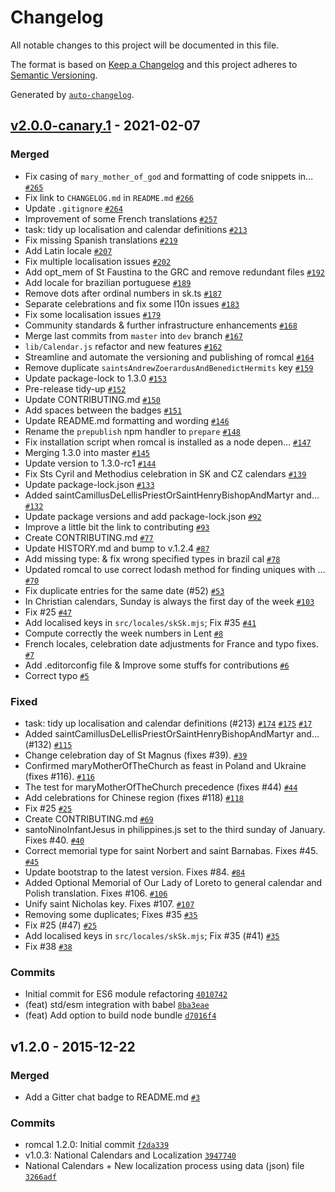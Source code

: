 # Changelog

All notable changes to this project will be documented in this file.

The format is based on [Keep a Changelog](https://keepachangelog.com/en/1.0.0/)
and this project adheres to [Semantic Versioning](https://semver.org/spec/v2.0.0.html).

Generated by [`auto-changelog`](https://github.com/CookPete/auto-changelog).

## [v2.0.0-canary.1](https://github.com/romcal/romcal/compare/v1.2.0...v2.0.0-canary.1) - 2021-02-07

### Merged

- Fix casing of `mary_mother_of_god` and formatting of code snippets in… [`#265`](https://github.com/romcal/romcal/pull/265)
- Fix link to `CHANGELOG.md` in `README.md` [`#266`](https://github.com/romcal/romcal/pull/266)
- Update `.gitignore` [`#264`](https://github.com/romcal/romcal/pull/264)
- Improvement of some French translations [`#257`](https://github.com/romcal/romcal/pull/257)
- task: tidy up localisation and calendar definitions [`#213`](https://github.com/romcal/romcal/pull/213)
- Fix missing Spanish translations [`#219`](https://github.com/romcal/romcal/pull/219)
- Add Latin locale [`#207`](https://github.com/romcal/romcal/pull/207)
- Fix multiple localisation issues [`#202`](https://github.com/romcal/romcal/pull/202)
- Add opt_mem of St Faustina to the GRC and remove redundant files [`#192`](https://github.com/romcal/romcal/pull/192)
- Add locale for brazilian portuguese [`#189`](https://github.com/romcal/romcal/pull/189)
- Remove dots after ordinal numbers in sk.ts [`#187`](https://github.com/romcal/romcal/pull/187)
- Separate celebrations and fix some l10n issues [`#183`](https://github.com/romcal/romcal/pull/183)
-  Fix some localisation issues [`#179`](https://github.com/romcal/romcal/pull/179)
- Community standards & further infrastructure enhancements [`#168`](https://github.com/romcal/romcal/pull/168)
- Merge last commits from `master` into `dev` branch [`#167`](https://github.com/romcal/romcal/pull/167)
- `lib/Calendar.js` refactor and new features [`#162`](https://github.com/romcal/romcal/pull/162)
- Streamline and automate the versioning and publishing of romcal [`#164`](https://github.com/romcal/romcal/pull/164)
- Remove duplicate `saintsAndrewZoerardusAndBenedictHermits` key [`#159`](https://github.com/romcal/romcal/pull/159)
- Update package-lock to 1.3.0 [`#153`](https://github.com/romcal/romcal/pull/153)
- Pre-release tidy-up [`#152`](https://github.com/romcal/romcal/pull/152)
- Update CONTRIBUTING.md [`#150`](https://github.com/romcal/romcal/pull/150)
- Add spaces between the badges [`#151`](https://github.com/romcal/romcal/pull/151)
- Update README.md formatting and wording [`#146`](https://github.com/romcal/romcal/pull/146)
- Rename the `prepublish` npm handler to `prepare` [`#148`](https://github.com/romcal/romcal/pull/148)
- Fix installation script when romcal is installed as a node depen… [`#147`](https://github.com/romcal/romcal/pull/147)
- Merging 1.3.0 into master [`#145`](https://github.com/romcal/romcal/pull/145)
- Update version to 1.3.0-rc1 [`#144`](https://github.com/romcal/romcal/pull/144)
- Fix Sts Cyril and Methodius celebration in SK and CZ calendars [`#139`](https://github.com/romcal/romcal/pull/139)
- Update package-lock.json [`#133`](https://github.com/romcal/romcal/pull/133)
- Added saintCamillusDeLellisPriestOrSaintHenryBishopAndMartyr and… [`#132`](https://github.com/romcal/romcal/pull/132)
- Update package versions and add package-lock.json [`#92`](https://github.com/romcal/romcal/pull/92)
- Improve a little bit the link to contributing [`#93`](https://github.com/romcal/romcal/pull/93)
- Create CONTRIBUTING.md [`#77`](https://github.com/romcal/romcal/pull/77)
- Update HISTORY.md and bump to v.1.2.4 [`#87`](https://github.com/romcal/romcal/pull/87)
- Add missing type:  & fix wrong specified types in brazil cal [`#78`](https://github.com/romcal/romcal/pull/78)
- Updated romcal to use correct lodash method for finding uniques with … [`#70`](https://github.com/romcal/romcal/pull/70)
- Fix duplicate entries for the same date (#52) [`#53`](https://github.com/romcal/romcal/pull/53)
- In Christian calendars, Sunday is always the first day of the week [`#103`](https://github.com/romcal/romcal/pull/103)
- Fix #25 [`#47`](https://github.com/romcal/romcal/pull/47)
- Add localised keys in `src/locales/skSk.mjs`; Fix #35 [`#41`](https://github.com/romcal/romcal/pull/41)
- Compute correctly the week numbers in Lent [`#8`](https://github.com/romcal/romcal/pull/8)
- French locales, celebration date adjustments for France and typo fixes. [`#7`](https://github.com/romcal/romcal/pull/7)
- Add .editorconfig file & Improve some stuffs for contributions [`#6`](https://github.com/romcal/romcal/pull/6)
- Correct typo [`#5`](https://github.com/romcal/romcal/pull/5)

### Fixed

- task: tidy up localisation and calendar definitions (#213) [`#174`](https://github.com/romcal/romcal/issues/174) [`#175`](https://github.com/romcal/romcal/issues/175) [`#17`](https://github.com/romcal/romcal/issues/17)
- Added saintCamillusDeLellisPriestOrSaintHenryBishopAndMartyr and… (#132) [`#115`](https://github.com/romcal/romcal/issues/115)
- Change celebration day of St Magnus (fixes #39). [`#39`](https://github.com/romcal/romcal/issues/39)
- Confirmed maryMotherOfTheChurch as feast in Poland and Ukraine (fixes #116). [`#116`](https://github.com/romcal/romcal/issues/116)
- The test for maryMotherOfTheChurch precedence (fixes #44) [`#44`](https://github.com/romcal/romcal/issues/44)
- Add celebrations for Chinese region (fixes #118) [`#118`](https://github.com/romcal/romcal/issues/118)
- Fix #25 [`#25`](https://github.com/romcal/romcal/issues/25)
- Create CONTRIBUTING.md [`#69`](https://github.com/romcal/romcal/issues/69)
- santoNinoInfantJesus in philippines.js set to the third sunday of January. Fixes #40. [`#40`](https://github.com/romcal/romcal/issues/40)
- Correct memorial type for saint Norbert and saint Barnabas. Fixes #45. [`#45`](https://github.com/romcal/romcal/issues/45)
- Update bootstrap to the latest version. Fixes #84. [`#84`](https://github.com/romcal/romcal/issues/84)
- Added Optional Memorial of Our Lady of Loreto to general calendar and Polish translation. Fixes #106. [`#106`](https://github.com/romcal/romcal/issues/106)
- Unify saint Nicholas key. Fixes #107. [`#107`](https://github.com/romcal/romcal/issues/107)
- Removing some duplicates; Fixes #35 [`#35`](https://github.com/romcal/romcal/issues/35)
- Fix #25 (#47) [`#25`](https://github.com/romcal/romcal/issues/25)
- Add localised keys in `src/locales/skSk.mjs`; Fix #35 (#41) [`#35`](https://github.com/romcal/romcal/issues/35)
- Fix #38 [`#38`](https://github.com/romcal/romcal/issues/38)

### Commits

- Initial commit for ES6 module refactoring [`4010742`](https://github.com/romcal/romcal/commit/4010742eea5c7780464c0b0ca73d7c3ec999db87)
- (feat) std/esm integration with babel [`8ba3eae`](https://github.com/romcal/romcal/commit/8ba3eae02d1ef01a9809b0c6fc944046b071503d)
- (feat) Add option to build node bundle [`d7016f4`](https://github.com/romcal/romcal/commit/d7016f45f94dfc9b4e40cafa5e2cb49430938de4)

## v1.2.0 - 2015-12-22

### Merged

- Add a Gitter chat badge to README.md [`#3`](https://github.com/romcal/romcal/pull/3)

### Commits

- romcal 1.2.0: Initial commit [`f2da339`](https://github.com/romcal/romcal/commit/f2da339993e3cab29d27adf431cc49e84936d4e9)
- v1.0.3: National Calendars and Localization [`3947740`](https://github.com/romcal/romcal/commit/3947740d7e96e6a37375ffc11d9b0d94fc4965cd)
- National Calendars + New localization process using data (json) file [`3266adf`](https://github.com/romcal/romcal/commit/3266adf2ef0463f220db59acd4e483a8c5fe5a26)
